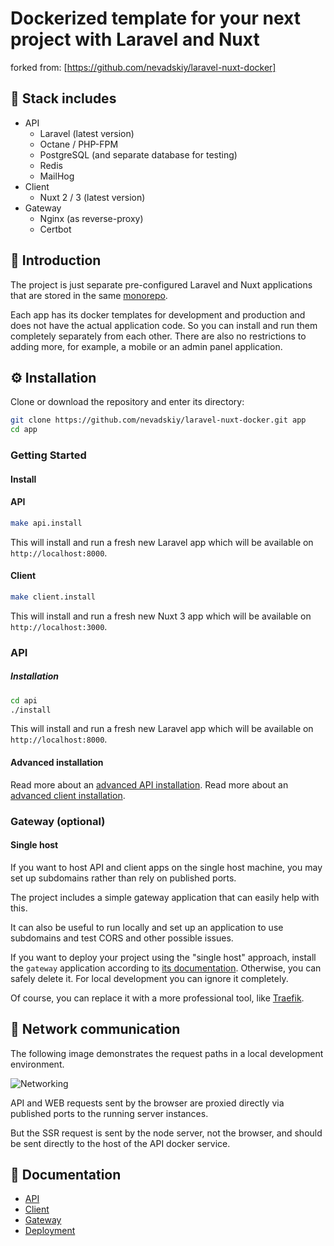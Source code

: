 # Dockerized template for your next project with Laravel and Nuxt

forked from: [https://github.com/nevadskiy/laravel-nuxt-docker]

## 🍬 Stack includes

* API
  * Laravel (latest version)
  * Octane / PHP-FPM
  * PostgreSQL (and separate database for testing)
  * Redis
  * MailHog
* Client
  * Nuxt 2 / 3 (latest version)
* Gateway
  * Nginx (as reverse-proxy)
  * Certbot

## 📜 Introduction

The project is just separate pre-configured Laravel and Nuxt applications that are stored in the same [monorepo](https://en.wikipedia.org/wiki/Monorepo).

Each app has its docker templates for development and production and does not have the actual application code.
So you can install and run them completely separately from each other.
There are also no restrictions to adding more, for example, a mobile or an admin panel application.

## ⚙ Installation

Clone or download the repository and enter its directory:

```bash
git clone https://github.com/nevadskiy/laravel-nuxt-docker.git app
cd app
```

### Getting Started

#### Install

#### API
```bash
make api.install
```

This will install and run a fresh new Laravel app which will be available on `http://localhost:8000`.

#### Client

```bash
make client.install
```

This will install and run a fresh new Nuxt 3 app which will be available on `http://localhost:3000`.
### API

##### Installation

```bash
cd api
./install
```

This will install and run a fresh new Laravel app which will be available on `http://localhost:8000`.

#### Advanced installation

Read more about an [advanced API installation](./api/DOCUMENTATION.md).
Read more about an [advanced client installation](./client/DOCUMENTATION.md).

### Gateway (optional)

#### Single host

If you want to host API and client apps on the single host machine, you may set up subdomains rather than rely on published ports.

The project includes a simple gateway application that can easily help with this.

It can also be useful to run locally and set up an application to use subdomains and test CORS and other possible issues.

If you want to deploy your project using the "single host" approach, install the `gateway` application according to [its documentation](./gateway/README.md).
Otherwise, you can safely delete it.
For local development you can ignore it completely.

Of course, you can replace it with a more professional tool, like [Traefik](https://traefik.io).

## 🔌 Network communication

The following image demonstrates the request paths in a local development environment.

![Networking](docs/networking.png)

API and WEB requests sent by the browser are proxied directly via published ports to the running server instances.

But the SSR request is sent by the node server, not the browser, and should be sent directly to the host of the API docker service.

## 📑 Documentation

- [API](./api/DOCUMENTATION.md)
- [Client](./client/DOCUMENTATION.md)
- [Gateway](./gateway/README.md)
- [Deployment](./docs/DEPLOYMENT.md)
